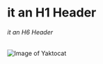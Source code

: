 # it an H1 Header
###### it an H6 Header
![Image of Yaktocat](https://octodex.github.com/images/yaktocat.png)
